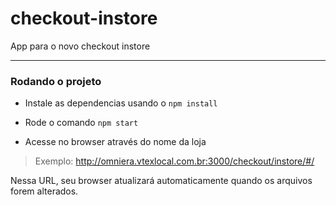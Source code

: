 # checkout-instore

App para o novo checkout instore

---

### Rodando o projeto
- Instale as dependencias usando o `npm install`

- Rode o comando `npm start`

- Acesse no browser através do nome da loja
> Exemplo: http://omniera.vtexlocal.com.br:3000/checkout/instore/#/

Nessa URL, seu browser atualizará automaticamente quando os arquivos forem alterados.
